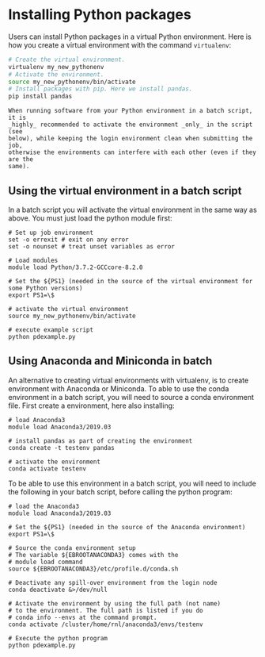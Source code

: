 # Installing Python packages

Users can install Python packages in a virtual Python environment. Here is how
you create a virtual environment with the command `virtualenv`:

``` sh
# Create the virtual environment.
virtualenv my_new_pythonenv
# Activate the environment.
source my_new_pythonenv/bin/activate
# Install packages with pip. Here we install pandas.
pip install pandas
```

```{note}
When running software from your Python environment in a batch script, it is
_highly_ recommended to activate the environment _only_ in the script (see
below), while keeping the login environment clean when submitting the job,
otherwise the environments can interfere with each other (even if they are the
same).
```

## Using the virtual environment in a batch script

In a batch script you will activate the virtual environment in the same way as
above. You must just load the python module first:

```
# Set up job environment
set -o errexit # exit on any error
set -o nounset # treat unset variables as error

# Load modules
module load Python/3.7.2-GCCcore-8.2.0

# Set the ${PS1} (needed in the source of the virtual environment for some Python versions)
export PS1=\$

# activate the virtual environment
source my_new_pythonenv/bin/activate

# execute example script
python pdexample.py
```

## Using Anaconda and Miniconda in batch

An alternative to creating virtual environments with virtualenv, is to create
environment with Anaconda or Miniconda. To able to use the conda
environment in a batch script, you will need to source a conda environment
file. First create a environment, here also installing:

```
# load Anaconda3
module load Anaconda3/2019.03

# install pandas as part of creating the environment
conda create -t testenv pandas

# activate the environment
conda activate testenv
```

To be able to use this environment in a batch script, you will need to include
the following in your batch script, before calling the python program:

```
# load the Anaconda3
module load Anaconda3/2019.03

# Set the ${PS1} (needed in the source of the Anaconda environment)
export PS1=\$

# Source the conda environment setup
# The variable ${EBROOTANACONDA3} comes with the
# module load command
source ${EBROOTANACONDA3}/etc/profile.d/conda.sh

# Deactivate any spill-over environment from the login node
conda deactivate &>/dev/null

# Activate the environment by using the full path (not name)
# to the environment. The full path is listed if you do
# conda info --envs at the command prompt.
conda activate /cluster/home/rnl/anaconda3/envs/testenv

# Execute the python program
python pdexample.py
```
